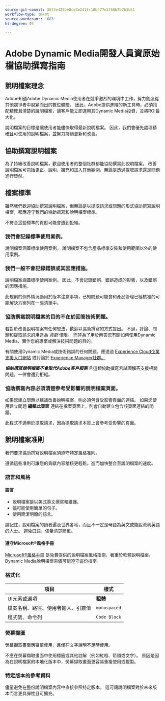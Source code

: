 ```yaml
---
source-git-commit: 38f3e425be0ce3e241fc18b477e3f68b7b763b51
workflow-type: tm+mt
source-wordcount: '683'
ht-degree: 0%

---
```

# Adobe Dynamic Media開發人員資原始檔協助撰寫指南

## 說明檔案理念

Adobe知道Adobe Dynamic Media使用者在競爭激烈的環境中工作，努力創造從其他競爭者中脫穎而出的數位體驗。 因此，Adobe提供進階的新工具時，必須搭配精確且清楚的說明檔案，讓客戶能立即運用其Dynamic Media投資，並將ROI最大化。

說明檔案的目標是讓使用者能儘快取得最新說明檔案。 因此，我們會優先處理精確且可使用的說明檔案，並努力持續更新和改善。

## 協助撰寫說明檔案

為了持續改善說明檔案，歡迎使用者的整個社群都能協助撰寫此說明檔案。 改善說明檔案可包括更正、說明、擴充和加入其他範例，無論是透過提取請求還是問題進行皆然。

## 檔案標準

雖然我們歡迎協助撰寫說明檔案，但無論是以提取請求或問題的形式協助撰寫說明檔案，都應遵守我們的協助撰寫和說明檔案標準。

不符合這些標準的貢獻可能會遭到拒絕。

### 我們會記錄標準使用案例。

說明檔案涵蓋標準使用案例。 說明檔案不包含產品標準安裝和使用範圍以外的使用案例。

### 我們一般不會記錄錯誤或其因應措施。

說明檔案涵蓋標準使用案例。 因此，不會記錄錯誤、錯誤造成的影響，以及錯誤的因應措施。

此規則的例外情況適用於版本注意事項，已知問題可能會和產品管理已經核准的可能解決方案列在一張清單中。

### 協助撰寫說明檔案的目的不在於回答技術問題。

若對於改善說明檔案有任何想法，歡迎以協助撰寫的方式提出。 不過，評論、問題和提取請求的用途為 *貢獻* 僅限。 而非為了用於解答您有關如何使用Dynamic Media、實作您的專案或解決技術問題的目的。

有關使用Dynamic Media或技術錯誤的任何問題，應透過 [Experience Cloud企業支援入口網站](https://experienceleague.adobe.com/?support-solution=General&amp;support-tab=home#support) 或討論於 [Experience Manager社群。](https://experienceleaguecommunities.adobe.com/t5/adobe-experience-manager/ct-p/adobe-experience-manager-community)

***協助撰寫說明檔案不會取代Adobe客戶服務*** 且這類協助撰寫若試圖解答支援相關問題，一律會遭到拒絕。

### 協助撰寫內容必須清楚參考受影響的說明檔案頁面。

如果您建立問題以建議改善說明檔案，則必須包含受影響頁面的連結。 如果您使用建立問題 **編輯此頁面** 連結在檔案頁面上，則會自動建立包含該頁面連結的問題。

此程式不適用於提取請求，因為提取請求本質上會參考受影響的頁面。

## 說明檔案准則

我們要求協助撰寫說明檔案須遵守特定風格准則。

遵循這些准則可讓您的貢獻內容稽核更輕鬆，進而加快整合至說明檔案的速度。

### 語言和風格

#### 語言

* 說明檔案是以美式英文撰寫和維護。
* 儘可能使用簡單的句子。
* 使用簡潔明瞭的語言。

請記住，說明檔案的讀者遍及世界各地，而且不一定是母語為英文或能說流利英語的人士。 避免口語，儘量清楚簡單。

#### 遵守Microsoft®風格手冊

[Microsoft®風格手冊](https://learn.microsoft.com/en-us/style-guide/welcome/) 是免費提供的說明檔案風格指南，著重於軟體說明檔案，Dynamic Media說明檔案需儘可能遵守這份指南。

### 格式化

| 項目 | 樣式 |
|---|---|
| UI元素或選項 | **粗體** |
| 檔案名稱、路徑、使用者輸入、引數值 | `monospaced` |
| 程式碼、命令列 | ```Code Block``` |

### 熒幕擷圖

熒幕擷取畫面應審慎使用，且僅在文字說明不足時使用。

不應在熒幕擷取畫面中使用標籤或其他註解（例如紅框、箭頭或文字）。 原因是因為在說明檔案的本地化版本中，熒幕擷取畫面更容易重複使用或複製。

### 特定版本的參考資料

儘量避免在整份說明檔案內容中直接參照特定版本。 這可讓說明檔案對於未來版本而言更具彈性且可擴充。